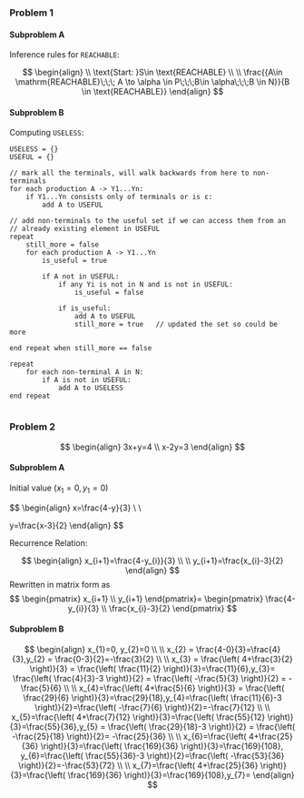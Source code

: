 
### Problem 1

#### Subproblem A

Inference rules for `REACHABLE`:

$$
\begin{align} \\
\text{Start: }S\in \text{REACHABLE} \\ \\
\frac{{A\in \mathrm{REACHABLE}\;\;\; A \to \alpha \in P\;\;\;B\in \alpha\;\;\;B \in N}}{B \in \text{REACHABLE}}
\end{align}
$$


#### Subproblem B

Computing `USELESS`:

```pseudo
USELESS = {}
USEFUL = {}

// mark all the terminals, will walk backwards from here to non-terminals
for each production A -> Y1...Yn:
	if Y1...Yn consists only of terminals or is ε:
		add A to USEFUL

// add non-terminals to the useful set if we can access them from an
// already existing element in USEFUL
repeat
	still_more = false
	for each production A -> Y1...Yn
		is_useful = true
		
		if A not in USEFUL:
			if any Yi is not in N and is not in USEFUL:
				is_useful = false
			
			if is_useful:
				add A to USEFUL
				still_more = true	// updated the set so could be more
						
end repeat when still_more == false

repeat 
	for each non-terminal A in N:
		if A is not in USEFUL:
			add A to USELESS
end repeat
				
```

### Problem 2

$$
\begin{align}
3x+y=4 \\
x-2y=3
\end{align}
$$

#### Subproblem A

Initial value $(x_{1}=0,y_{1}=0)$ 

$$
\begin{align}
x=\frac{4-y}{3} \\ \\

y=\frac{x-3}{2}
\end{align}
$$

Recurrence Relation: 

$$
\begin{align}
x_{i+1}=\frac{4-y_{i}}{3} \\
 \\
y_{i+1}=\frac{x_{i}-3}{2}
\end{align}
$$
Rewritten in matrix form as
$$
\begin{pmatrix}
x_{i+1} \\
y_{i+1}
\end{pmatrix}=
\begin{pmatrix}
\frac{4-y_{i}}{3} \\
\frac{x_{i}-3}{2}
\end{pmatrix}
$$

#### Subproblem B

$$
\begin{align}
x_{1}=0, y_{2}=0 \\
 \\
x_{2} = \frac{4-0}{3}=\frac{4}{3},y_{2} = \frac{0-3}{2}=-\frac{3}{2} \\
 \\
x_{3} = \frac{\left( 4+\frac{3}{2} \right)}{3} = \frac{\left( \frac{11}{2} \right)}{3}=\frac{11}{6},y_{3}= \frac{\left( \frac{4}{3}-3 \right)}{2} = \frac{\left( -\frac{5}{3} \right)}{2} = -\frac{5}{6} \\
 \\
x_{4}=\frac{\left( 4+\frac{5}{6} \right)}{3} = \frac{\left( \frac{29}{6} \right)}{3}=\frac{29}{18},y_{4}=\frac{\left( \frac{11}{6}-3 \right)}{2}=\frac{\left( -\frac{7}{6} \right)}{2}=-\frac{7}{12} \\
 \\
x_{5}=\frac{\left( 4+\frac{7}{12} \right)}{3}=\frac{\left( \frac{55}{12} \right)}{3}=\frac{55}{36},y_{5} = \frac{\left( \frac{29}{18}-3 \right)}{2} = \frac{\left( -\frac{25}{18} \right)}{2}= -\frac{25}{36} \\
 \\
x_{6}=\frac{\left( 4+\frac{25}{36} \right)}{3}=\frac{\left( \frac{169}{36} \right)}{3}=\frac{169}{108}, y_{6}=\frac{\left( \frac{55}{36}-3 \right)}{2}=\frac{\left( -\frac{53}{36} \right)}{2}=-\frac{53}{72} \\
 \\
x_{7}=\frac{\left( 4+\frac{25}{36} \right)}{3}=\frac{\left( \frac{169}{36} \right)}{3}=\frac{169}{108},y_{7}=
\end{align}
$$
